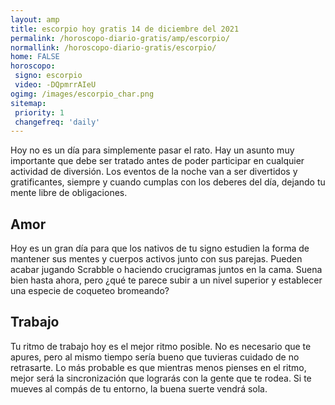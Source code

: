 ```yaml
---
layout: amp
title: escorpio hoy gratis 14 de diciembre del 2021 
permalink: /horoscopo-diario-gratis/amp/escorpio/
normallink: /horoscopo-diario-gratis/escorpio/
home: FALSE
horoscopo:
 signo: escorpio
 video: -DQpmrrAIeU
ogimg: /images/escorpio_char.png
sitemap:
 priority: 1
 changefreq: 'daily'
---
```



Hoy no es un día para simplemente pasar el rato. Hay un asunto muy importante que debe ser tratado antes de poder participar en cualquier actividad de diversión. Los eventos de la noche van a ser divertidos y gratificantes, siempre y cuando cumplas con los deberes del día, dejando tu mente libre de obligaciones.

## Amor

Hoy es un gran día para que los nativos de tu signo estudien la forma de mantener sus mentes y cuerpos activos junto con sus parejas. Pueden acabar jugando Scrabble o haciendo crucigramas juntos en la cama. Suena bien hasta ahora, pero ¿qué te parece subir a un nivel superior y establecer una especie de coqueteo bromeando?

## Trabajo

Tu ritmo de trabajo hoy es el mejor ritmo posible. No es necesario que te apures, pero al mismo tiempo sería bueno que tuvieras cuidado de no retrasarte. Lo más probable es que mientras menos pienses en el ritmo, mejor será la sincronización que lograrás con la gente que te rodea. Si te mueves al compás de tu entorno, la buena suerte vendrá sola.
